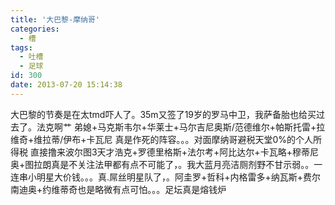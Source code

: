 ```yaml
---
title: '大巴黎-摩纳哥'
categories:
  - 槽
tags:
  - 吐槽
  - 足球
id: 300
date: 2013-07-20 15:14:38
---
```


大巴黎的节奏是在太tmd吓人了。35m又签了19岁的罗马中卫，我萨备胎也给买过去了。法克啊艹 弟媳+马克斯韦尔+华莱士+马尔吉尼奥斯/范德维尔+帕斯托雷+拉维奇+维拉蒂/伊布+卡瓦尼 真是作死的阵容。。。对面摩纳哥避税天堂0%的个人所得税 直接撸来波尔图3天才浩克+罗德里格斯+法尔考+阿比达尔+卡瓦略+穆蒂尼奥+图拉朗真是不关注法甲都有点不可能了，。我大蓝月亮洁厕剂野不甘示弱。。一连串小明星大价钱。。。真.屌丝明星队了，。阿圭罗+哲科+内格雷多+纳瓦斯+费尔南迪奥+约维蒂奇也是略微有点可怕。。。足坛真是熔钱炉